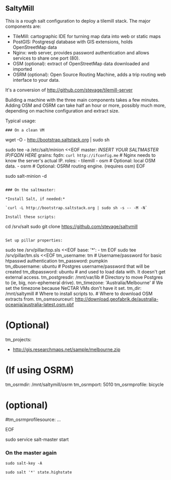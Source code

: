 SaltyMill
---------

This is a rough salt configuration to deploy a tilemill stack. The major components are:

- TileMill: cartographic IDE for turning map data into web or static maps
- PostGIS: Postgresql database with GIS extensions, holds OpenStreetMap data
- Nginx: web server, provides password authentication and allows services to share one port (80).
- OSM (optional): extract of OpenStreetMap data downloaded and imported
- OSRM (optional): Open Source Routing Machine, adds a trip routing web interface to your data.

It's a conversion of http://github.com/stevage/tilemill-server

Building a machine with the three main components takes a few minutes. Adding OSM and OSRM can take
half an hour or more, possibly much more, depending on machine configuration and extract size.

Typical usage:

```
### On a clean VM
```
wget -O - http://bootstrap.saltstack.org | sudo sh

sudo tee -a /etc/salt/minion <<EOF
master: *INSERT YOUR SALTMASTER IP/FQDN HERE*
grains:
  fqdn: `curl http://ifconfig.me` # Nginx needs to know the server's actual IP.
  roles:
    - tilemill
    - osm                         # Optional: local OSM data.
    - osrm                        # Optional: OSRM routing engine. (requires osm)
EOF

sudo salt-minion -d
```

### On the saltmaster:

*Install Salt, if needed:* 

`curl -L http://bootstrap.saltstack.org | sudo sh -s -- -M -N`

Install these scripts:
```
cd /srv/salt
sudo git clone https://github.com/stevage/saltymill
```

Set up pillar properties:

```
sudo tee /srv/pillar/top.sls <<EOF
base:
  '*':
    - tm
EOF
sudo tee /srv/pillar/tm.sls <<EOF
tm_username: tm                       # Username/password for basic htpasswd authentication
tm_password: pumpkin                   
tm_dbusername: ubuntu                 # Postgres username/password that will be created
tm_dbpassword: ubuntu                 # and used to load data with. It doesn't get external access.
tm_postgresdir: /mnt/var/lib          # Directory to move Postgres to (ie, big, non-ephemeral drive).
tm_timezone: 'Australia/Melbourne'    # We set the timezone because NeCTAR VMs don't have it set.
tm_dir: /mnt/saltymill                # Where to install scripts to.
                                      # Where to download OSM extracts from.
tm_osmsourceurl: http://download.geofabrik.de/australia-oceania/australia-latest.osm.pbf

# (Optional)
tm_projects:
  - http://gis.researchmaps.net/sample/melbourne.zip

# (If using OSRM)
tm_osrmdir: /mnt/saltymill/osrm
tm_osrmport: 5010
tm_osrmprofile: bicycle
# (optional)
#tm_osrmprofilesource: ...

EOF

sudo service salt-master start
### On the master again
```
sudo salt-key -A

sudo salt '*' state.highstate
```